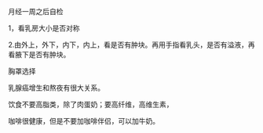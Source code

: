 月经一周之后自检

1，看乳房大小是否对称

2.由外上，外下，内下，内上，看是否有肿块。再用手指看乳头，是否有溢液，再看腋下是否有肿块。



胸罩选择



乳腺癌增生和熬夜有很大关系。

饮食不要高脂类，除了肉蛋奶；要高纤维，高维生素，



咖啡很健康，但是不要加咖啡伴侣，可以加牛奶。

